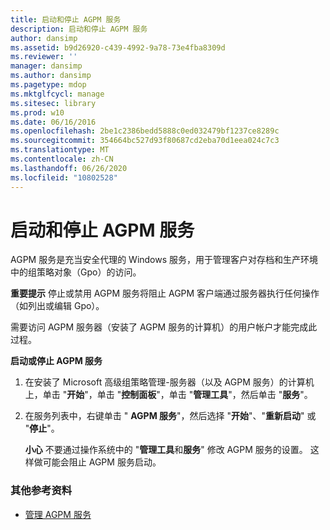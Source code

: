 ```yaml
---
title: 启动和停止 AGPM 服务
description: 启动和停止 AGPM 服务
author: dansimp
ms.assetid: b9d26920-c439-4992-9a78-73e4fba8309d
ms.reviewer: ''
manager: dansimp
ms.author: dansimp
ms.pagetype: mdop
ms.mktglfcycl: manage
ms.sitesec: library
ms.prod: w10
ms.date: 06/16/2016
ms.openlocfilehash: 2be1c2386bedd5888c0ed032479bf1237ce8289c
ms.sourcegitcommit: 354664bc527d93f80687cd2eba70d1eea024c7c3
ms.translationtype: MT
ms.contentlocale: zh-CN
ms.lasthandoff: 06/26/2020
ms.locfileid: "10802528"
---
```

# 启动和停止 AGPM 服务


AGPM 服务是充当安全代理的 Windows 服务，用于管理客户对存档和生产环境中的组策略对象（Gpo）的访问。

**重要提示** 停止或禁用 AGPM 服务将阻止 AGPM 客户端通过服务器执行任何操作（如列出或编辑 Gpo）。

 

需要访问 AGPM 服务器（安装了 AGPM 服务的计算机）的用户帐户才能完成此过程。

**启动或停止 AGPM 服务**

1.  在安装了 Microsoft 高级组策略管理-服务器（以及 AGPM 服务）的计算机上，单击 "**开始**"，单击 "**控制面板**"，单击 "**管理工具**"，然后单击 "**服务**"。

2.  在服务列表中，右键单击 " **AGPM 服务**"，然后选择 "**开始**"、"**重新启动**" 或 "**停止**"。

    **小心** 不要通过操作系统中的 "**管理工具**和**服务**" 修改 AGPM 服务的设置。 这样做可能会阻止 AGPM 服务启动。

     

### 其他参考资料

-   [管理 AGPM 服务](managing-the-agpm-service-agpm30ops.md)

 

 






